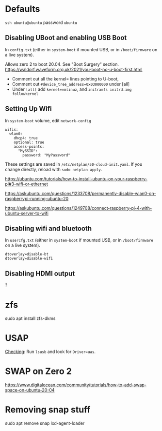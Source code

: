 # Defaults
`ssh ubuntu@ubuntu` 
password `ubuntu`

## Disabling UBoot and enabling USB Boot
In `config.txt` (either in `system-boot` if mounted USB, or in `/boot/firmware` on a live system).

Allows zero 2 to boot 20.04.  See "Boot Surgery" section.
https://waldorf.waveform.org.uk/2021/you-boot-no-u-boot-first.html

* Comment out all the kernel= lines pointing to U-boot,
* Comment out `#device_tree_address=0x03000000` under [all]
* Under `[all]` add `kernel=vmlinuz`, and `initramfs initrd.img followkernel`


## Setting Up Wifi
In `system-boot` volume, edit `network-config`

```
wifis:
  wlan0:
    dhcp4: true
    optional: true
    access-points:
      "MySSID":
        password: "MyPassword"
```

These settings are saved in `/etc/netplan/50-cloud-init.yaml`.  If you change directly, reload with `sudo netplan apply`.

https://ubuntu.com/tutorials/how-to-install-ubuntu-on-your-raspberry-pi#3-wifi-or-ethernet

https://askubuntu.com/questions/1233708/permanently-disable-wlan0-on-raspberrypi-running-ubuntu-20

https://askubuntu.com/questions/1249708/connect-raspberry-pi-4-with-ubuntu-server-to-wifi


## Disabling wifi and bluetooth
In `usercfg.txt` (either in `system-boot` if mounted USB, or in `/boot/firmware` on a live system).

```
dtoverlay=disable-bt
dtoverlay=disable-wifi
```

## Disabling HDMI output
?

# zfs

sudo apt install zfs-dkms


# USAP

[Checking](https://superuser.com/questions/928741/how-can-i-check-whether-usb3-0-uasp-usb-attached-scsi-protocol-mode-is-enabled): Run `lsusb` and look for `Driver=uas`.


# SWAP on Zero 2
https://www.digitalocean.com/community/tutorials/how-to-add-swap-space-on-ubuntu-20-04

# Removing snap stuff
sudo apt remove snap lxd-agent-loader